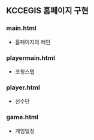 ## KCCEGIS 홈페이지 구현

### main.html
- 홈페이지의 메인
### playermain.html
- 코칭스텝
### player.html
- 선수단
### game.html
- 게임일정


